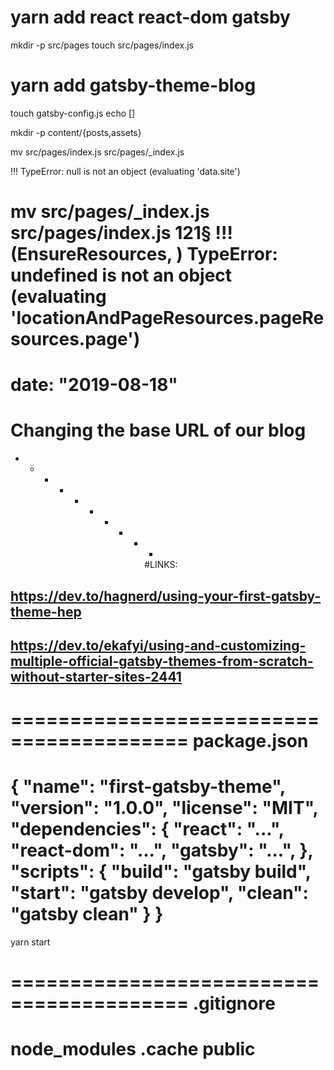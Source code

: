 # yarn add react react-dom gatsby

mkdir -p src/pages
touch src/pages/index.js

# yarn add gatsby-theme-blog

<!-- # yarn add @joshkennedy00/gatsby-theme-blog-remix -->
<!-- # yarn remove @joshkennedy00/gatsby-theme-blog-remix -->

touch gatsby-config.js
echo []

mkdir -p content/{posts,assets}

mv src/pages/index.js src/pages/\_index.js

!!!
TypeError: null is not an object (evaluating 'data.site')

mv src/pages/\_index.js src/pages/index.js
121§
!!!
(EnsureResources, ) TypeError: undefined is not an object (evaluating 'locationAndPageResources.pageResources.page')
===
date: "2019-08-18"
===

# Changing the base URL of our blog

- - - - - - - - - +
                  #LINKS:

## https://dev.to/hagnerd/using-your-first-gatsby-theme-hep

## https://dev.to/ekafyi/using-and-customizing-multiple-official-gatsby-themes-from-scratch-without-starter-sites-2441

=========================================
package.json
====
{
"name": "first-gatsby-theme",
"version": "1.0.0",
"license": "MIT",
"dependencies": {
"react": "...",
"react-dom": "...",
"gatsby": "...",
},
"scripts": {
"build": "gatsby build",
"start": "gatsby develop",
"clean": "gatsby clean"
}
}
=========================================
yarn start

=========================================
.gitignore
===
node_modules
.cache
public
=========================================
